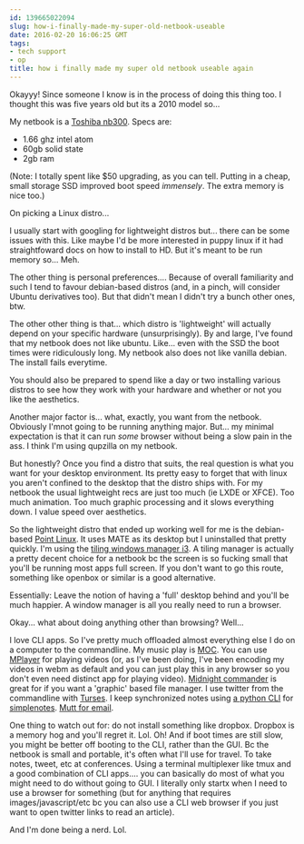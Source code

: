 ```yaml
---
id: 139665022094
slug: how-i-finally-made-my-super-old-netbook-useable
date: 2016-02-20 16:06:25 GMT
tags:
- tech support
- op
title: how i finally made my super old netbook useable again
---
```

Okayyy! Since someone I know is in the process of doing this thing too. I thought this was five years old but its a 2010 model so...

My netbook is a [Toshiba nb300][net]. Specs are:

- 1.66 ghz intel atom
- 60gb solid state
- 2gb ram

(Note: I totally spent like $50 upgrading, as you can tell. Putting in a cheap, small storage SSD improved boot speed *immensely*. The extra memory is nice too.)

On picking a Linux distro...

<!-- more -->

I usually start with googling for lightweight distros but... there can be some issues with this. Like maybe I'd be more interested in puppy linux if it had straightfoward docs on how to install to HD. But it's meant to be run memory so... Meh.

The other thing is personal preferences.... Because of overall familiarity and such I tend to favour debian-based distros (and, in a pinch, will consider Ubuntu derivatives too). But that didn't mean I didn't try a bunch other ones, btw.

The other other thing is that... which distro is 'lightweight' will actually depend on your specific hardware (unsurprisingly). By and large, I've found that my netbook does not like ubuntu. Like... even with the SSD the boot times were ridiculously long. My netbook also does not like vanilla debian. The install fails everytime. 

You should also be prepared to spend like a day or two installing various distros to see how they work with your hardware and whether or not you like the aesthetics.

Another major factor is... what, exactly, you want from the netbook. Obviously I'mnot going to be running anything major. But... my minimal expectation is that it can run *some* browser without being a slow pain in the ass. I think I'm using qupzilla on my netbook. 

But honestly? Once you find a distro that suits, the real question is what you want for your desktop environment. Its pretty easy to forget that with linux you aren't confined to the desktop that the distro ships with. For my netbook the usual lightweight recs are just too much (ie LXDE or XFCE). Too much animation. Too much graphic processing and it slows everything down. I value speed over aesthetics. 

So the lightweight distro that ended up working well for me is the debian-based [Point Linux][point]. It uses MATE as its desktop but I uninstalled that pretty quickly. I'm using the [tiling windows manager i3][i3]. A tiling manager is actually a pretty decent choice for a netbook bc the screen is so fucking small that you'll be running most apps full screen. If you don't want to go this route, something like openbox or similar is a good alternative. 

Essentially: Leave the notion of having a 'full' desktop behind and you'll be much happier. A window manager is all you really need to run a browser.

Okay... what about doing anything other than browsing? Well... 

I love CLI apps. So I've pretty much offloaded almost everything else I do on a computer to the commandline. My music play is [MOC][moc]. You can use [MPlayer][m] for playing videos (or, as I've been doing, I've been encoding my videos in webm as default and you can just play this in any browser so you don't even need distinct app for playing video). [Midnight commander][mc] is great for if you want a 'graphic' based file manager. I use twitter from the commandline with [Turses][turses]. I keep synchronized notes using [a python CLI][sncli] for [simplenotes][simple]. [Mutt for email][mutt]. 

One thing to watch out for: do not install something like dropbox. Dropbox is a memory hog and you'll regret it. Lol. Oh! And if boot times are still slow, you might be better off booting to the CLI, rather than the GUI. Bc the netbook is small and portable, it's often what I'll use for travel. To take notes, tweet, etc at conferences. Using a terminal multiplexer like tmux and a good combination of CLI apps.... you can basically do most of what you might need to do without going to GUI. I literally only startx when I need to use a browser for something (but for anything that requires images/javascript/etc bc you can also use a CLI web browser if you just want to open twitter links to read an article). 

And I'm done being a nerd. Lol.

[net]: http://www.toshiba.eu/discontinued-products/toshiba-nb300-100/
[point]: http://pointlinux.org/
[i3]: https://i3wm.org
[moc]: https://moc.daper.net
[m]: http://www.mplayerhq.hu/design7/news.html
[mc]: https://www.midnight-commander.org
[turses]: https://github.com/dialelo/turses
[simple]: http://simplenote.com/
[sncli]: https://github.com/insanum/sncli
[mutt]: http://www.mutt.org/